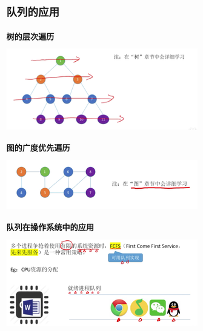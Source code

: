 # 队列的应用

## 树的层次遍历

![树的层次遍历](assets/树的层次遍历.png)



## 图的广度优先遍历

![图的广度优先遍历](assets/图的广度优先遍历.png)



## 队列在操作系统中的应用

![操作系统中的队列](assets/操作系统中的队列.png)